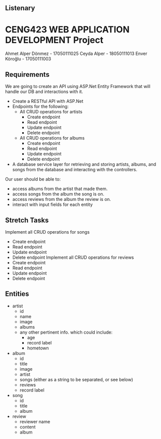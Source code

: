 ## Listenary
# CENG423 WEB APPLICATION DEVELOPMENT Project
Ahmet Alper Dönmez - 17050111025
Ceyda Alper - 18050111013
Enver Köroğlu - 17050111003

## Requirements
We are going to create an API using ASP.Net Entity Framework that will handle our DB and interactions with it.
- Create a RESTful API with ASP.Net
- Endpoints for the following:
   - All CRUD operations for artists
      - Create endpoint
      - Read endpoint
      - Update endpoint
      - Delete endpoint
   - All CRUD operations for albums
      - Create endpoint
      - Read endpoint
      - Update endpoint
      - Delete endpoint
- A database service layer for retrieving and storing artists, albums, and songs from the database and interacting with the controllers.

Our user should be able to:
- access albums from the artist that made them.
- access songs from the album the song is on.
- access reviews from the album the review is on.
- interact with input fields for each entity


## Stretch Tasks
Implement all CRUD operations for songs
- Create endpoint
- Read endpoint
- Update endpoint
- Delete endpoint
Implement all CRUD operations for reviews
- Create endpoint
- Read endpoint
- Update endpoint
- Delete endpoint


## Entities
- artist
   - id
   - name
   - image
   - albums
   - any other pertinent info. which could include:
      - age
      - record label
      - hometown
- album
   - id
   - title
   - image
   - artist
   - songs (either as a string to be separated, or see below)
   - reviews
   - record label
- song
   - id
   - title
   - album
- review
   - reviewer name
   - content
   - album
